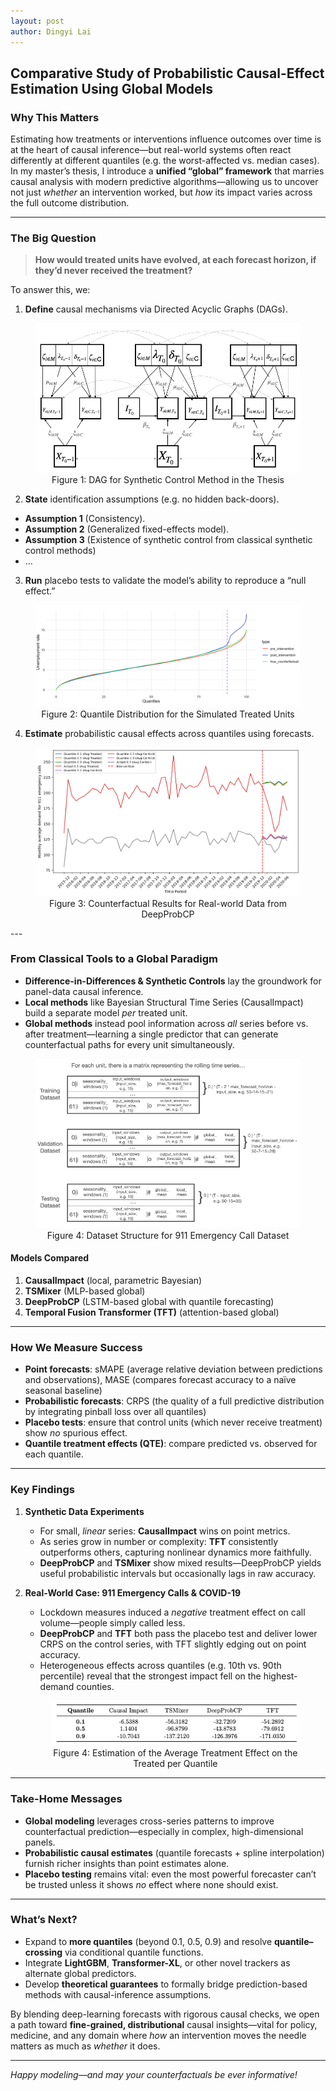 ```yaml
---
layout: post
author: Dingyi Lai
---
```


## Comparative Study of Probabilistic Causal-Effect Estimation Using Global Models

### Why This Matters  
Estimating how treatments or interventions influence outcomes over time is at the heart of causal inference—but real-world systems often react differently at different quantiles (e.g. the worst-affected vs. median cases). In my master’s thesis, I introduce a **unified “global” framework** that marries causal analysis with modern predictive algorithms—allowing us to uncover not just *whether* an intervention worked, but *how* its impact varies across the full outcome distribution.

---

### The Big Question  
> **How would treated units have evolved, at each forecast horizon, if they’d never received the treatment?** 

To answer this, we:
1. **Define** causal mechanisms via Directed Acyclic Graphs (DAGs).  
<figure>
  <img
  src="https://raw.githubusercontent.com/Dingyi-Lai/Dingyi-Lai.github.io/main/_images/[PCE]DAG_corrected.png"
  alt="Conceptual table">
   <figcaption style="display:block; text-align:center;">
    Figure 1: DAG for Synthetic Control Method in the Thesis
  </figcaption>
</figure>

2. **State** identification assumptions (e.g. no hidden back-doors).  
- **Assumption 1** (Consistency). 
- **Assumption 2** (Generalized fixed-effects model). 
- **Assumption 3** (Existence of synthetic control from classical synthetic control methods)
- ...

3. **Run** placebo tests to validate the model’s ability to reproduce a “null effect.”  
<figure>
  <img
  src="https://raw.githubusercontent.com/Dingyi-Lai/Dingyi-Lai.github.io/main/_images/[PCE]unrate_prob.png"
  alt="Conceptual table">
   <figcaption style="display:block; text-align:center;">
    Figure 2: Quantile Distribution for the Simulated Treated Units
  </figcaption>
</figure>

4. **Estimate** probabilistic causal effects across quantiles using forecasts.
<figure>
  <img
  src="https://raw.githubusercontent.com/Dingyi-Lai/Dingyi-Lai.github.io/main/_images/[PCE]911DeepProbCP.png"
  alt="Conceptual table">
   <figcaption style="display:block; text-align:center;">
    Figure 3: Counterfactual Results for Real-world Data from DeepProbCP
  </figcaption>
</figure>
---

### From Classical Tools to a Global Paradigm  
- **Difference-in-Differences & Synthetic Controls** lay the groundwork for panel-data causal inference.  
- **Local methods** like Bayesian Structural Time Series (CausalImpact) build a separate model *per* treated unit.  
- **Global methods** instead pool information across *all* series before vs. after treatment—learning a single predictor that can generate counterfactual paths for every unit simultaneously.
<figure>
  <img
  src="https://raw.githubusercontent.com/Dingyi-Lai/Dingyi-Lai.github.io/main/_images/[PCE]DeepProbCP_dataset_structure.png"
  alt="Conceptual table">
   <figcaption style="display:block; text-align:center;">
    Figure 4: Dataset Structure for 911 Emergency Call Dataset
  </figcaption>
</figure>

#### Models Compared  
1. **CausalImpact** (local, parametric Bayesian)  
2. **TSMixer** (MLP-based global)  
3. **DeepProbCP** (LSTM-based global with quantile forecasting)  
4. **Temporal Fusion Transformer (TFT)** (attention-based global)

---

### How We Measure Success  
- **Point forecasts**: sMAPE (average relative deviation between predictions and observations), MASE (compares forecast accuracy to a naïve seasonal baseline)  
- **Probabilistic forecasts**: CRPS (the quality of a full predictive distribution by integrating pinball loss over all quantiles)
- **Placebo tests**: ensure that control units (which never receive treatment) show *no* spurious effect.  
- **Quantile treatment effects (QTE)**: compare predicted vs. observed for each quantile.

---

### Key Findings  

1. **Synthetic Data Experiments**  
   - For small, *linear* series: **CausalImpact** wins on point metrics.  
   - As series grow in number or complexity: **TFT** consistently outperforms others, capturing nonlinear dynamics more faithfully.  
   - **DeepProbCP** and **TSMixer** show mixed results—DeepProbCP yields useful probabilistic intervals but occasionally lags in raw accuracy.

2. **Real-World Case: 911 Emergency Calls & COVID-19**  
   - Lockdown measures induced a *negative* treatment effect on call volume—people simply called less.  
   - **DeepProbCP** and **TFT** both pass the placebo test and deliver lower CRPS on the control series, with TFT slightly edging out on point accuracy.  
   - Heterogeneous effects across quantiles (e.g. 10th vs. 90th percentile) reveal that the strongest impact fell on the highest-demand counties.
   <figure>
   <img
   src="https://raw.githubusercontent.com/Dingyi-Lai/Dingyi-Lai.github.io/main/_images/[PCE]ATE_prob.png"
   alt="Conceptual table">
      <figcaption style="display:block; text-align:center;">
      Figure 4: Estimation of the Average Treatment Effect on the Treated per Quantile
   </figcaption>
   </figure>

---

### Take-Home Messages  
- **Global modeling** leverages cross-series patterns to improve counterfactual prediction—especially in complex, high-dimensional panels.  
- **Probabilistic causal estimates** (quantile forecasts + spline interpolation) furnish richer insights than point estimates alone.  
- **Placebo testing** remains vital: even the most powerful forecaster can’t be trusted unless it shows *no* effect where none should exist.

---

### What’s Next?  
- Expand to **more quantiles** (beyond 0.1, 0.5, 0.9) and resolve **quantile–crossing** via conditional quantile functions.  
- Integrate **LightGBM**, **Transformer-XL**, or other novel trackers as alternate global predictors.  
- Develop **theoretical guarantees** to formally bridge prediction-based methods with causal-inference assumptions.

By blending deep-learning forecasts with rigorous causal checks, we open a path toward **fine-grained, distributional** causal insights—vital for policy, medicine, and any domain where *how* an intervention moves the needle matters as much as *whether* it does.

---

*Happy modeling—and may your counterfactuals be ever informative!*